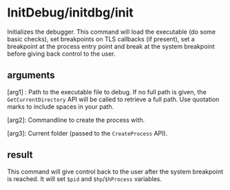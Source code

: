 # InitDebug/initdbg/init

Initializes the debugger. This command will load the executable (do some basic checks), set breakpoints on TLS callbacks (if present), set a breakpoint at the process entry point and break at the system breakpoint before giving back control to the user.

## arguments

\[arg1\] : Path to the executable file to debug. If no full path is given, the `GetCurrentDirectory` API will be called to retrieve a full path. Use quotation marks to include spaces in your path.

\[arg2\]: Commandline to create the process with.

\[arg3\]: Current folder (passed to the `CreateProcess` API).

## result

This command will give control back to the user after the system breakpoint is reached. It will set `$pid` and `$hp`/`$hProcess` variables.
